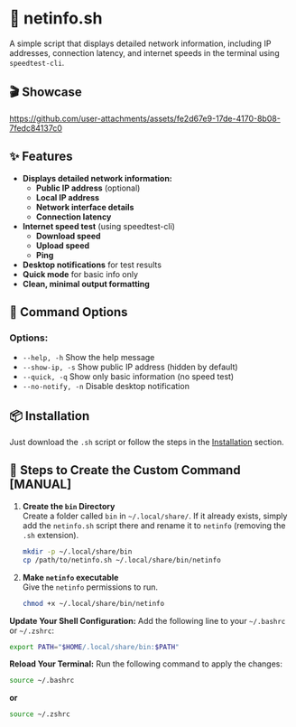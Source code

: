 # 🛜 netinfo.sh

A simple script that displays detailed network information, including IP addresses, connection latency, and internet speeds in the terminal using `speedtest-cli`.

## 🎬 Showcase

https://github.com/user-attachments/assets/fe2d67e9-17de-4170-8b08-7fedc84137c0

## ✨ Features

- **Displays detailed network information:**
  - **Public IP address** (optional)
  - **Local IP address**
  - **Network interface details**
  - **Connection latency**
- **Internet speed test** (using speedtest-cli)
  - **Download speed**
  - **Upload speed**
  - **Ping**
- **Desktop notifications** for test results
- **Quick mode** for basic info only
- **Clean, minimal output formatting**



## 📝 Command Options

### Options:
-  `--help, -h`            Show the help message
-  `--show-ip, -s`         Show public IP address (hidden by default)
-  `--quick, -q`           Show only basic information (no speed test)
-  `--no-notify, -n`         Disable desktop notification

## 📦 Installation

Just download the `.sh` script or follow the steps in the [Installation](https://github.com/fr0st-iwnl/sh-toolbox?tab=readme-ov-file#-installation) section.

## 🧭 Steps to Create the Custom Command [MANUAL]


1. **Create the `bin` Directory**  
   Create a folder called `bin` in `~/.local/share/`. If it already exists, simply add the `netinfo.sh` script there and rename it to `netinfo` (removing the `.sh` extension).

   ```bash
   mkdir -p ~/.local/share/bin
   cp /path/to/netinfo.sh ~/.local/share/bin/netinfo
   ```

1. **Make `netinfo` executable**  
   Give the `netinfo` permissions to run.

   ```bash
   chmod +x ~/.local/share/bin/netinfo
   ```

**Update Your Shell Configuration:**
Add the following line to your `~/.bashrc` or `~/.zshrc`:

```bash
export PATH="$HOME/.local/share/bin:$PATH"
```

**Reload Your Terminal:**
Run the following command to apply the changes:

```bash
source ~/.bashrc
```
**or**

```bash
source ~/.zshrc
```
   

   
